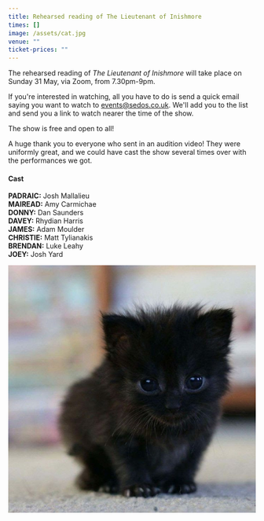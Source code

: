 ```yaml
---
title: Rehearsed reading of The Lieutenant of Inishmore
times: []
image: /assets/cat.jpg
venue: ""
ticket-prices: ""
---
```

The rehearsed reading of *The Lieutenant of Inishmore* will take place on Sunday 31 May, via Zoom, from 7.30pm-9pm.

If you're interested in watching, all you have to do is send a quick email saying you want to watch to events@sedos.co.uk. We'll add you to the list and send you a link to watch nearer the time of the show. 

The show is free and open to all!

A huge thank you to everyone who sent in an audition video! They were uniformly great, and we could have cast the show several times over with the performances we got. 

#### **Cast**

**PADRAIC:** Josh Mallalieu \
**MAIREAD:** Amy Carmichae\
**DONNY:** Dan Saunders \
**DAVEY:** Rhydian Harris \
**JAMES:** Adam Moulder \
**CHRISTIE:** Matt Tylianakis \
**BRENDAN:** Luke Leahy \
**JOEY:** Josh Yard

![](/assets/cat.jpg)